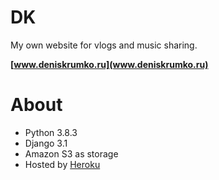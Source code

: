 # DK

My own website for vlogs and music sharing.

**[www.deniskrumko.ru](www.deniskrumko.ru)**

# About

* Python 3.8.3
* Django 3.1
* Amazon S3 as storage
* Hosted by [Heroku](https://www.heroku.com/)

